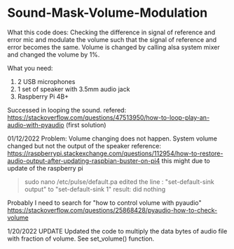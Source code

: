 # Sound-Mask-Volume-Modulation
What this code does:
Checking the difference in signal of reference and error mic and modulate the volume such that the signal of reference and error becomes the same.
Volume is changed by calling alsa system mixer and changed the volume by 1%.


What you need:
1. 2 USB microphones
2. 1 set of speaker with 3.5mm audio jack
3. Raspberry Pi 4B+

Successed in looping the sound. refered: https://stackoverflow.com/questions/47513950/how-to-loop-play-an-audio-with-pyaudio (first solution)

01/12/2022
Problem: Volume changing does not happen. System volume changed but not the output of the speaker
reference: https://raspberrypi.stackexchange.com/questions/112954/how-to-restore-audio-output-after-updating-raspbian-buster-on-pi4
this might due to update of the raspberry pi
> sudo nano /etc/pulse/default.pa
edited the line : "set-default-sink output" to "set-default-sink 1"
result: did nothing

Probably I need to search for "how to control volume with pyaudio"
https://stackoverflow.com/questions/25868428/pyaudio-how-to-check-volume

1/20/2022 UPDATE
Updated the code to multiply the data bytes of audio file with fraction of volume. See set_volume() function. 
